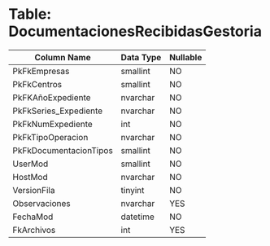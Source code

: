 # Table: DocumentacionesRecibidasGestoria

| Column Name | Data Type | Nullable |
|-------------|-----------|----------|
| PkFkEmpresas | smallint | NO |
| PkFkCentros | smallint | NO |
| PkFKAñoExpediente | nvarchar | NO |
| PkFkSeries_Expediente | nvarchar | NO |
| PkFkNumExpediente | int | NO |
| PkFkTipoOperacion | nvarchar | NO |
| PkFkDocumentacionTipos | smallint | NO |
| UserMod | smallint | NO |
| HostMod | nvarchar | NO |
| VersionFila | tinyint | NO |
| Observaciones | nvarchar | YES |
| FechaMod | datetime | NO |
| FkArchivos | int | YES |
